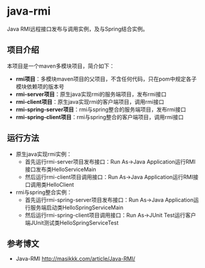 # java-rmi 
Java RMI远程接口发布与调用实例，及与Spring结合实例。

## 项目介绍
本项目是一个maven多模块项目，简介如下：
- **rmi项目**：多模块maven项目的父项目，不含任何代码，只在pom中规定各子模块依赖项的版本号
- **rmi-server项目**：原生java实现rmi的服务端项目，发布rmi接口
- **rmi-client项目**：原生java实现rmi的客户端项目，调用rmi接口
- **rmi-spring-server项目**：rmi与spring整合的服务端项目，发布rmi接口
- **rmi-spring-client项目**：rmi与spring整合的客户端项目，调用rmi接口

## 运行方法
- 原生java实现rmi实例：
  - 首先运行rmi-server项目发布接口：Run As->Java Application运行RMI接口发布类HelloServiceMain
  - 然后运行rmi-client项目调用接口：Run As->Java Application运行RMI接口调用类HelloClient
- rmi与spring整合实例：
  - 首先运行rmi-spring-server项目发布接口：Run As->Java Application运行服务端启动类HelloSpringServiceMain
  - 然后运行rmi-spring-client项目调用接口：Run As->JUnit Test运行客户端JUnit测试类HelloSpringServiceTest

## 参考博文
- Java-RMI http://masikkk.com/article/Java-RMI/


